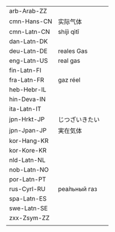 | | | |
|-|-|-|
| arb-Arab-ZZ |  |  |
| cmn-Hans-CN | 实际气体 |  |
| cmn-Latn-CN | shíjì qìtǐ |  |
| dan-Latn-DK |  |  |
| deu-Latn-DE | reales Gas |  |
| eng-Latn-US | real gas |  |
| fin-Latn-FI |  |  |
| fra-Latn-FR | gaz réel |  |
| heb-Hebr-IL |  |  |
| hin-Deva-IN |  |  |
| ita-Latn-IT |  |  |
| jpn-Hrkt-JP | じつざいきたい |  |
| jpn-Jpan-JP | 実在気体 |  |
| kor-Hang-KR |  |  |
| kor-Kore-KR |  |  |
| nld-Latn-NL |  |  |
| nob-Latn-NO |  |  |
| por-Latn-PT |  |  |
| rus-Cyrl-RU | реа́льный газ |  |
| spa-Latn-ES |  |  |
| swe-Latn-SE |  |  |
| zxx-Zsym-ZZ |  |  |
|  |  |  |
